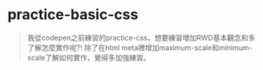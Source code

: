 # practice-basic-css
>我從codepen之前練習的practice-css，想要練習增加RWD基本觀念和多了解怎麼實作呢?!
>除了在html meta裡增加maximum-scale和minimum-scale了解如何實作，覺得多加強練習。

